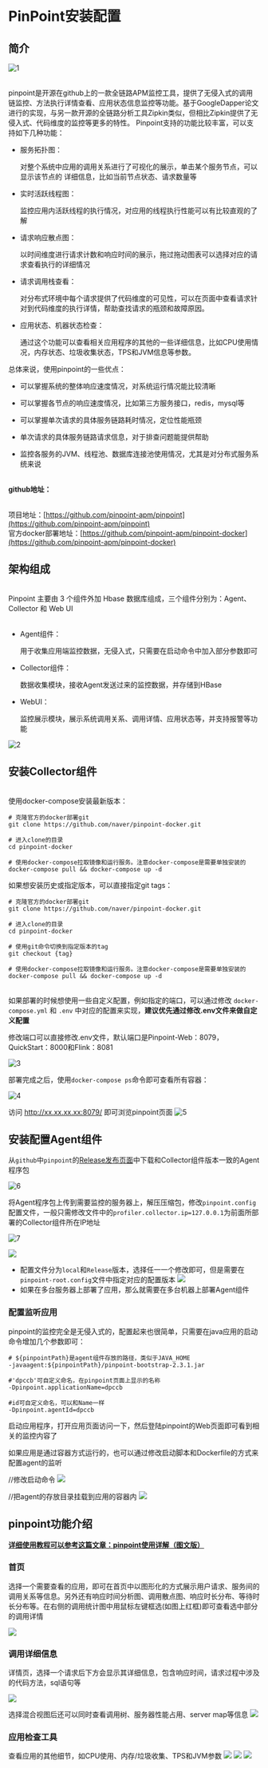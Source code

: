 # PinPoint安装配置

## 简介

![1](https://qiniu.oneone.life/img/1.png)

<br />pinpoint是开源在github上的一款全链路APM监控工具，提供了无侵入式的调用链监控、方法执行详情查看、应用状态信息监控等功能。基于GoogleDapper论文进行的实现，与另一款开源的全链路分析工具Zipkin类似，但相比Zipkin提供了无侵入式、代码维度的监控等更多的特性。 Pinpoint支持的功能比较丰富，可以支持如下几种功能：
<!--more-->
- 服务拓扑图：

    对整个系统中应用的调用关系进行了可视化的展示，单击某个服务节点，可以显示该节点的    详细信息，比如当前节点状态、请求数量等

- 实时活跃线程图：

    监控应用内活跃线程的执行情况，对应用的线程执行性能可以有比较直观的了解

- 请求响应散点图：
    
    以时间维度进行请求计数和响应时间的展示，拖过拖动图表可以选择对应的请求查看执行的详细情况

- 请求调用栈查看：
    
    对分布式环境中每个请求提供了代码维度的可见性，可以在页面中查看请求针对到代码维度的执行详情，帮助查找请求的瓶颈和故障原因。

- 应用状态、机器状态检查：
    
    通过这个功能可以查看相关应用程序的其他的一些详细信息，比如CPU使用情况，内存状态、垃圾收集状态，TPS和JVM信息等参数。

总体来说，使用pinpoint的一些优点：

- 可以掌握系统的整体响应速度情况，对系统运行情况能比较清晰

- 可以掌握各节点的响应速度情况，比如第三方服务接口，redis，mysql等

- 可以掌握单次请求的具体服务链路耗时情况，定位性能瓶颈

- 单次请求的具体服务链路请求信息，对于排查问题能提供帮助

- 监控各服务的JVM、线程池、数据库连接池使用情况，尤其是对分布式服务系统来说


<br />**github地址：**<br />​

项目地址：[https://github.com/pinpoint-apm/pinpoint](https://github.com/pinpoint-apm/pinpoint)<br />官方docker部署地址：[https://github.com/pinpoint-apm/pinpoint-docker](https://github.com/pinpoint-apm/pinpoint-docker)
<a name="kOl6Q"></a>

## 架构组成

<br />Pinpoint 主要由 3 个组件外加 Hbase 数据库组成，三个组件分别为：Agent、Collector 和 Web UI<br />​<br />

- Agent组件：
    
    用于收集应用端监控数据，无侵入式，只需要在启动命令中加入部分参数即可

- Collector组件：
   
    数据收集模块，接收Agent发送过来的监控数据，并存储到HBase

- WebUI：
    
    监控展示模块，展示系统调用关系、调用详情、应用状态等，并支持报警等功能
    
![2](https://qiniu.oneone.life/img/2.png)<br />

<a name="TRU4Z"></a>
## 安装Collector组件

<br />使用docker-compose安装最新版本：
```shell=
# 克隆官方的docker部署git
git clone https://github.com/naver/pinpoint-docker.git

# 进入clone的目录
cd pinpoint-docker

# 使用docker-compose拉取镜像和运行服务。注意docker-compose是需要单独安装的
docker-compose pull && docker-compose up -d

```

如果想安装历史或指定版本，可以直接指定git tags：
```shell=
# 克隆官方的docker部署git
git clone https://github.com/naver/pinpoint-docker.git

# 进入clone的目录
cd pinpoint-docker

# 使用git命令切换到指定版本的tag
git checkout {tag}

# 使用docker-compose拉取镜像和运行服务。注意docker-compose是需要单独安装的
docker-compose pull && docker-compose up -d
```


<br />如果部署的时候想使用一些自定义配置，例如指定的端口，可以通过修改 `docker-compose.yml` 和 `.env` 中对应的配置来实现，**建议优先通过修改.env文件来做自定义配置**


修改端口可以直接修改.env文件，默认端口是Pinpoint-Web：8079，QuickStart：8000和Flink：8081
    
![3](https://qiniu.oneone.life/img/3.png)

部署完成之后，使用`docker-compose ps`命令即可查看所有容器：

![4](https://qiniu.oneone.life/img/4.png)

访问 http://xx.xx.xx.xx:8079/ 即可浏览pinpoint页面
![5](https://qiniu.oneone.life/img/5.png)



## 安装配置Agent组件

从`github`中`pinpoint`的[Release发布页面](https://github.com/pinpoint-apm/pinpoint/releases)中下载和Collector组件版本一致的Agent程序包

![6](https://qiniu.oneone.life/img/6.png)


将Agent程序包上传到需要监控的服务器上，解压压缩包，修改`pinpoint.config`配置文件，一般只需修改文件中的`profiler.collector.ip=127.0.0.1`为前面所部署的Collector组件所在IP地址

![7](https://qiniu.oneone.life/img/7.png)

![](https://upyun.oneone.life/upyun-img/1637221323192-df61d479-750c-4f3c-acb7-6e8d22d100c9.png)

- 配置文件分为`local`和`Release`版本，选择任一一个修改即可，但是需要在`pinpoint-root.config`文件中指定对应的配置版本
![](https://upyun.oneone.life/upyun-img/1637220823104-c25a8f32-39bd-4c39-9d1a-923c77c090ac.png)
- 如果在多台服务器上部署了应用，那么就需要在多台机器上部署Agent组件

### 配置监听应用

pinpoint的监控完全是无侵入式的，配置起来也很简单，只需要在java应用的启动命令增加几个参数即可：

```shell=
# ${pinpointPath}是agent组件存放的路径，类似于JAVA_HOME
-javaagent:${pinpointPath}/pinpoint-bootstrap-2.3.1.jar

#'dpccb'可自定义命名，在pinpoint页面上显示的名称
-Dpinpoint.applicationName=dpccb 

#id可自定义命名，可以和Name一样
-Dpinpoint.agentId=dpccb

```

启动应用程序，打开应用页面访问一下，然后登陆pinpoint的Web页面即可看到相关的监控内容了


如果应用是通过容器方式运行的，也可以通过修改启动脚本和Dockerfile的方式来配置agent的监听

//修改启动命令
![](https://upyun.oneone.life/upyun-img/1637223237860-a6bbf591-0c2b-43ab-a793-5638823776e8.png)

//把agent的存放目录挂载到应用的容器内
![](https://upyun.oneone.life/upyun-img/1637223390002-c6ff6722-09a0-426c-bd0d-9cf2cbfc1136.png)





## pinpoint功能介绍




<u>**详细使用教程可以参考这篇文章：[pinpoint使用详解（图文版）](https://blog.csdn.net/weixin_43931358/article/details/107671436)**</u>


### 首页

选择一个需要查看的应用，即可在首页中以图形化的方式展示用户请求、服务间的调用关系等信息。另外还有响应时间分析图、调用散点图、响应时长分布、等待时长分布等。在右侧的调用统计图中用鼠标左键框选(如图上红框)即可查看选中部分的调用详情

![](https://upyun.oneone.life/upyun-img/1637223668576-e2d68eab-7b95-456f-890a-caf23463f0e8.png)
### 调用详细信息

详情页，选择一个请求后下方会显示其详细信息，包含响应时间，请求过程中涉及的代码方法，sql语句等

![](https://upyun.oneone.life/upyun-img/1637224277566-811864f4-b821-4141-a4c5-d34a3e8f167f.png)

选择混合视图后还可以同时查看调用树、服务器性能占用、server map等信息
![](https://upyun.oneone.life/upyun-img/1637224646777-27af178d-42fa-414e-94ac-bbd324e877ec.png)

### 应用检查工具

查看应用的其他细节，如CPU使用、内存/垃圾收集、TPS和JVM参数
![](https://upyun.oneone.life/upyun-img/1637224976595-936ab9da-68a6-44b7-b07a-b74de01c45d4.png)
![](https://upyun.oneone.life/upyun-img/1637225035796-a4d76b2b-07f9-40f3-8b7f-b6614e686944.png)
![](https://upyun.oneone.life/upyun-img/1637225079828-e98e4181-a9d1-4f5c-a71d-7cd8912d660e.png)
